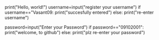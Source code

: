 print("Hello, world!")
username=input("register your username")
if username=="Vasant09:
print("succesfully entered")
else:
print("re-enter username")

password=input("Enter your Password")
if password=="09102001":
 print("welcome, to github")
else:
 print("plz re-enter your password")
